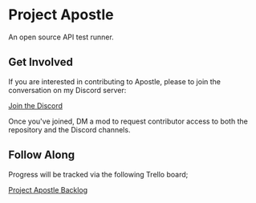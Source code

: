 # Project Apostle
An open source API test runner.

## Get Involved
If you are interested in contributing to Apostle, please to join the conversation on my Discord server:

[Join the Discord](https://discordapp.com/invite/AptKHUS)

Once you've joined, DM a mod to request contributor access to both the repository and the Discord channels.

## Follow Along
Progress will be tracked via the following Trello board;

[Project Apostle Backlog](https://trello.com/c/V7ITr2eA/1-about-project-apostle-getting-involved)
